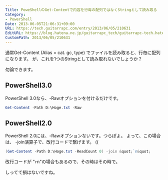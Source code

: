 ```yaml
---
Title: PoweShellのGet-Contentで内容を行毎の配列ではなくStringとして読み取る
Category:
- PowerShell
Date: 2013-06-05T21:06:31+09:00
URL: https://tech.guitarrapc.com/entry/2013/06/05/210631
EditURL: https://blog.hatena.ne.jp/guitarrapc_tech/guitarrapc-tech.hatenablog.com/atom/entry/11696248318757675754
CustomPath: 2013/06/05/210631
---
```


通常Get-Content (Alias = cat. gc, type) でファイルを読み取ると、行毎に配列になります。
が、これを1つのStringとして読み取れないでしょうか？

勿論できます。



## PowerShell3.0
PowerShell 3.0なら、-Rawオプションを付けるだけです。

```ps1
Get-Content -Path D:\Hoge.txt -Raw
```


## PowerShell2.0
PowerShell 2.0には、-Rawオプションないです。つらぽよ。
よって、この場合は、 -join演算子で、改行コードで繋げます。 ((
```ps1
(Get-Content -Path D:\Hoge.txt -ReadCount 0) -join &quot;`n&quot;
```


改行コードが "`r`n"の場合もあるので、その時はその時で。


しってて損はないですね。
